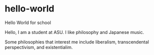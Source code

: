 # hello-world
Hello World for school

Hello, I am a student at ASU. I like philosophy and Japanese music.

Some philosophies that interest me include liberalism, transcendental perspectivism, and existentialim.
